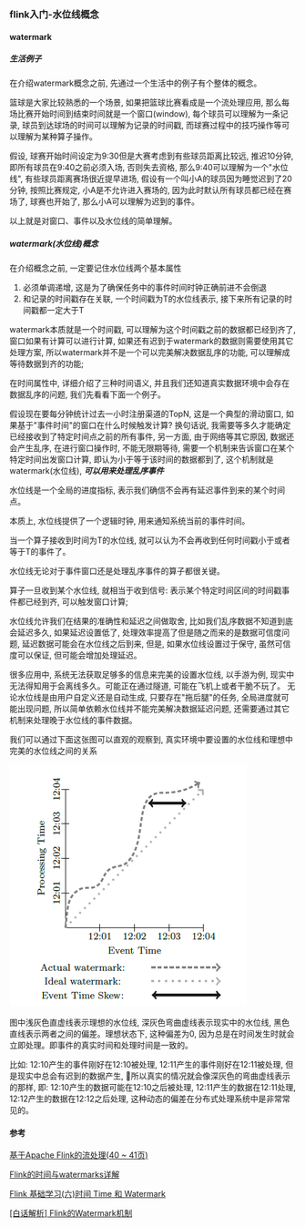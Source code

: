 ### flink入门-水位线概念


#### watermark

##### 生活例子
在介绍watermark概念之前, 先通过一个生活中的例子有个整体的概念。

篮球是大家比较熟悉的一个场景, 如果把篮球比赛看成是一个流处理应用, 那么每场比赛开始时间到结束时间就是一个窗口(window), 每个球员可以理解为一条记录, 球员到达球场的时间可以理解为记录的时间戳, 而球赛过程中的技巧操作等可以理解为某种算子操作。

假设, 球赛开始时间设定为9:30但是大赛考虑到有些球员距离比较远, 推迟10分钟, 即所有球员在9:40之前必须入场, 否则失去资格, 那么9:40可以理解为一个"水位线", 有些球员距离赛场很近提早进场, 假设有一个叫小A的球员因为睡觉迟到了20分钟, 按照比赛规定, 小A是不允许进入赛场的, 因为此时默认所有球员都已经在赛场了, 球赛也开始了, 那么小A可以理解为迟到的事件。

以上就是对窗口、事件以及水位线的简单理解。


##### watermark(水位线)概念

在介绍概念之前, 一定要记住水位线两个基本属性
1. 必须单调递增, 这是为了确保任务中的事件时间时钟正确前进不会倒退
2. 和记录的时间戳存在关联, 一个时间戳为T的水位线表示, 接下来所有记录的时间戳都一定大于T

watermark本质就是一个时间戳, 可以理解为这个时间戳之前的数据都已经到齐了, 窗口如果有计算可以进行计算, 如果还有迟到于watermark的数据则需要使用其它处理方案, 所以watermark并不是一个可以完美解决数据乱序的功能, 可以理解成等待数据到齐的功能;


在时间属性中, 详细介绍了三种时间语义, 并且我们还知道真实数据环境中会存在数据乱序的问题, 我们先看看下面一个例子。

假设现在要每分钟统计过去一小时注册渠道的TopN, 这是一个典型的滑动窗口, 如果基于"事件时间"的窗口在什么时候触发计算? 换句话说, 我需要等多久才能确定已经接收到了特定时间点之前的所有事件, 另一方面, 由于网络等其它原因, 数据还会产生乱序, 在进行窗口操作时, 不能无限期等待, 需要一个机制来告诉窗口在某个特定时间出发窗口计算, 即认为小于等于该时间的数据都到了, 这个机制就是watermark(水位线), ***可以用来处理乱序事件***

水位线是一个全局的进度指标, 表示我们确信不会再有延迟事件到来的某个时间点。

本质上, 水位线提供了一个逻辑时钟, 用来通知系统当前的事件时间。

当一个算子接收到时间为T的水位线, 就可以认为不会再收到任何时间戳小于或者等于T的事件了。

水位线无论对于事件窗口还是处理乱序事件的算子都很关键。

算子一旦收到某个水位线, 就相当于收到信号: 表示某个特定时间区间的时间戳事件都已经到齐, 可以触发窗口计算;


水位线允许我们在结果的准确性和延迟之间做取舍, 比如我们乱序数据不知道到底会延迟多久, 如果延迟设置低了, 处理效率提高了但是随之而来的是数据可信度问题, 延迟数据可能会在水位线之后到来, 但是, 如果水位线设置过于保守, 虽然可信度可以保证, 但可能会增加处理延迟。

很多应用中, 系统无法获取足够多的信息来完美的设置水位线, 以手游为例, 现实中无法得知用于会离线多久。可能正在通过隧道, 可能在飞机上或者干脆不玩了。
无论水位线是由用户自定义还是自动生成, 只要存在"拖后腿"的任务, 全局进度就可能出现问题, 所以简单依赖水位线并不能完美解决数据延迟问题, 还需要通过其它机制来处理晚于水位线的事件数据。

我们可以通过下面这张图可以直观的观察到, 真实环境中要设置的水位线和理想中完美的水位线之间的关系

![flink水位线-1](https://github.com/basebase/document/blob/master/flink/image/flink%E6%B0%B4%E4%BD%8D%E7%BA%BF/flink%E6%B0%B4%E4%BD%8D%E7%BA%BF-1.png?raw=true)

图中浅灰色直虚线表示理想的水位线, 深灰色弯曲虚线表示现实中的水位线, 黑色直线表示两者之间的偏差。理想状态下, 这种偏差为0, 因为总是在时间发生时就会立即处理。即事件的真实时间和处理时间是一致的。

比如: 12:10产生的事件刚好在12:10被处理, 12:11产生的事件刚好在12:11被处理, 但是现实中总会有迟到的数据产生, 所以真实的情况就会像深灰色的弯曲虚线表示的那样, 即: 12:10产生的数据可能在12:10之后被处理, 12:11产生的数据在12:11处理, 12:12产生的数据在12:12之后处理, 这种动态的偏差在分布式处理系统中是非常常见的。

#### 参考

[基于Apache Flink的流处理(40 ~ 41页)](#)

[Flink的时间与watermarks详解](https://jiamaoxiang.top/2020/04/17/Flink%E5%9F%BA%E4%BA%8E%E6%97%B6%E9%97%B4%E4%B8%8E%E7%AA%97%E5%8F%A3%E7%9A%84%E7%AE%97%E5%AD%90/)

[Flink 基础学习(六)时间 Time 和 Watermark](http://www.justdojava.com/2019/11/27/flink_learn_time/)

[[白话解析] Flink的Watermark机制](https://www.cnblogs.com/rossiXYZ/p/12286407.html)
